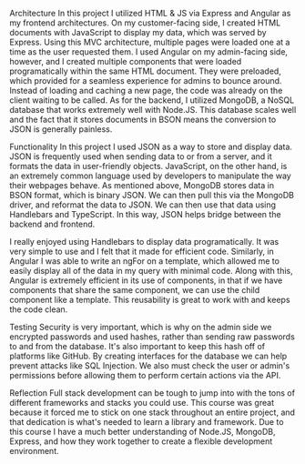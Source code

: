 Architecture
In this project I utilized HTML & JS via Express and Angular as my frontend architectures. On my customer-facing side, I created HTML documents with JavaScript to display my data, which was served by Express. Using this MVC architecture, multiple pages were loaded one at a time as the user requested them. I used Angular on my admin-facing side, however, and I created multiple components that were loaded programatically within the same HTML document. They were preloaded, which provided for a seamless experience for admins to bounce around. Instead of loading and caching a new page, the code was already on the client waiting to be called. As for the backend, I utilized MongoDB, a NoSQL database that works extremely well with Node.JS. This database scales well and the fact that it stores documents in BSON means the conversion to JSON is generally painless.

Functionality
In this project I used JSON as a way to store and display data. JSON is frequently used when sending data to or from a server, and it formats the data in user-friendly objects. JavaScript, on the other hand, is an extremely common language used by developers to manipulate the way their webpages behave. As mentioned above, MongoDB stores data in BSON format, which is binary JSON. We can then pull this via the MongoDB driver, and reformat the data to JSON. We can then use that data using Handlebars and TypeScript. In this way, JSON helps bridge between the backend and frontend.

I really enjoyed using Handlebars to display data programatically. It was very simple to use and I felt that it made for efficient code. Similarly, in Angular I was able to write an ngFor on a template, which allowed me to easily display all of the data in my query with minimal code. Along with this, Angular is extremely efficient in its use of components, in that if we have components that share the same component, we can use the child component like a template. This reusability is great to work with and keeps the code clean.

Testing
Security is very important, which is why on the admin side we encrypted passwords and used hashes, rather than sending raw passwords to and from the database. It's also important to keep this hash off of platforms like GitHub. By creating interfaces for the database we can help prevent attacks like SQL Injection. We also must check the user or admin's permissions before allowing them to perform certain actions via the API.

Reflection
Full stack development can be tough to jump into with the tons of different frameworks and stacks you could use. This course was great because it forced me to stick on one stack throughout an entire project, and that dedication is what's needed to learn a library and framework. Due to this course I have a much better understanding of Node.JS, MongoDB, Express, and how they work together to create a flexible development environment.
